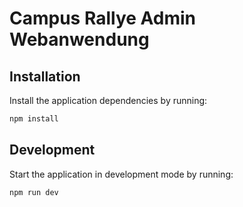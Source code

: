 # Campus Rallye Admin Webanwendung

## Installation

Install the application dependencies by running:

```sh
npm install
```

## Development

Start the application in development mode by running:

```sh
npm run dev
```
